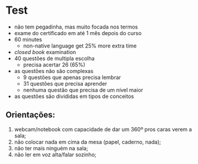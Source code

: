 # Test

- não tem pegadinha, mas muito focada nos termos
- exame do certificado em até 1 mês depois do curso
- 60 minutes
    - non-native language get 25% more extra time
- *closed book* examination
- 40 questões de multipla escolha
    - precisa acertar 26 (65%)
- as questões não são complexas
    - 9 questões que apenas precisa lembrar
    - 31 questões que precisa aprender
    - nenhuma questão que precisa de um nível maior
- as questões são divididas em tipos de conceitos

## Orientações:

1) webcam/notebook com capacidade de dar um 360º pros caras verem a sala;
2) não colocar nada em cima da mesa (papel, caderno, nada);
3) não ter mais ninguém na sala;
4) não ler em voz alta/falar sozinho;
